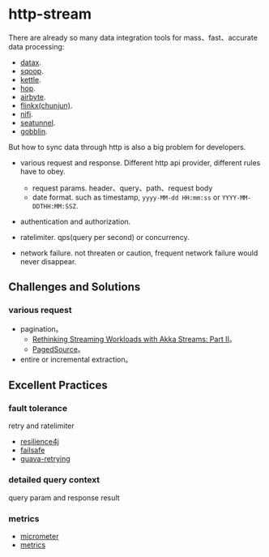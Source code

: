 # http-stream

There are already so many data integration tools for mass、fast、accurate data processing:

* [datax](https://github.com/alibaba/DataX).
* [sqoop](https://github.com/apache/sqoop).
* [kettle](https://github.com/pentaho/pentaho-kettle).
* [hop](https://github.com/apache/hop).
* [airbyte](https://github.com/airbytehq/airbyte).
* [flinkx(chunjun)](https://github.com/DTStack/chunjun).
* [nifi](https://github.com/apache/nifi).
* [seatunnel](https://github.com/apache/incubator-seatunnel).
* [gobblin](https://github.com/apache/gobblin).

But how to sync data through http is also a big problem for developers.

* various request and response. Different http api provider, different rules have to obey.
  * request params. header、query、path、request body
  * date format. such as timestamp, `yyyy-MM-dd HH:mm:ss` or `YYYY-MM-DDTHH:MM:SSZ`.
  
* authentication and authorization.
* ratelimiter. qps(query per second) or concurrency.
* network failure. not threaten or caution, frequent network failure would never disappear.

## Challenges and Solutions

### various request

* pagination。
    * [Rethinking Streaming Workloads with Akka Streams: Part II](https://blog.colinbreck.com/rethinking-streaming-workloads-with-akka-streams-part-ii/)。
    * [PagedSource](https://github.com/akka/akka-stream-contrib/blob/main/src/main/scala/akka/stream/contrib/PagedSource.scala)。
* entire or incremental extraction。



## Excellent Practices

### fault tolerance

retry and ratelimiter

* [resilience4j](https://github.com/resilience4j/resilience4j)
* [failsafe](https://github.com/failsafe-lib/failsafe)
* [guava-retrying](https://github.com/rholder/guava-retrying)

### detailed query context

query param and response result

### metrics

* [micrometer](https://github.com/micrometer-metrics/micrometer)
* [metrics](https://github.com/dropwizard/metrics)





